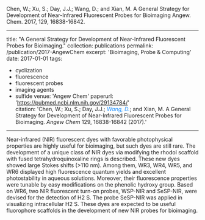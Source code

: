 Chen, W.; Xu, S.; Day, J.J.; Wang, D.; and Xian, M. A General Strategy for Development of Near-Infrared Fluorescent Probes for Bioimaging Angew. Chem. 2017, 129, 16838-16842.


---
title: "A General Strategy for Development of Near-Infrared Fluorescent Probes for Bioimaging."
collection: publications
permalink: /publication/2017-AngewChem
excerpt: 'Bioimaging, Probe & Computing'
date: 2017-01-01
tags:
  - cyclization
  - fluorescence
  - fluorescent probes
  - imaging agents
  - sulfide
venue: 'Angew Chem'
paperurl: 'https://pubmed.ncbi.nlm.nih.gov/29134784/'  
citation: 'Chen, W.; Xu, S.; Day, J.J.; <i style="color:DodgerBlue;">Wang, D.</i>; and Xian, M. A General Strategy for Development of Near-Infrared Fluorescent Probes for Bioimaging. <i>Angew Chem</i> 129, 16838-16842 (2017).'  
---  
Near-infrared (NIR) fluorescent dyes with favorable photophysical properties are highly useful for bioimaging, but such dyes are still rare. The development of a unique class of NIR dyes via modifying the rhodol scaffold with fused tetrahydroquinoxaline rings is described. These new dyes showed large Stokes shifts (>110 nm). Among them, WR3, WR4, WR5, and WR6 displayed high fluorescence quantum yields and excellent photostability in aqueous solutions. Moreover, their fluorescence properties were tunable by easy modifications on the phenolic hydroxy group. Based on WR6, two NIR fluorescent turn-on probes, WSP-NIR and SeSP-NIR, were devised for the detection of H2 S. The probe SeSP-NIR was applied in visualizing intracellular H2 S. These dyes are expected to be useful fluorophore scaffolds in the development of new NIR probes for bioimaging.
